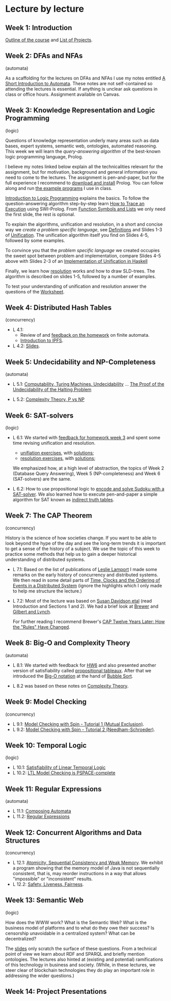 # Lecture by lecture

## Week 1: Introduction 

[Outline of the course](https://hackmd.io/@alexhkurz/BkmoBQUui) and [List of Projects](https://hackmd.io/@alexhkurz/B1BVO6Bjj).

## Week 2: DFAs and NFAs 

(automata)

As a scaffolding for the lectures on DFAs and NFAs I use my notes entitled [A Short Introduction to Automata](https://hackmd.io/@alexhkurz/HylLKujCP). These notes are not self-contained so attending the lectures is essential. If anything is unclear ask questions in class or office hours. Assignment available on Canvas.

## Week 3: Knowledge Representation and Logic Programming

(logic)

Questions of knowledge representation underly many areas such as data bases, expert systems, semantic web, ontologies, automated reasoning. This week we will learn the *query-answering algorithm* of the best-known logic programming language, Prolog.

I believe my notes linked below explain all the technicalities relevant for the assignment, but for motivation, background and general information you need to come to the lectures. The assignment is pen-and-paper, but for the full experience I recommend to [download and install](https://www.swi-prolog.org/download/stable) Prolog. You can follow along and run [the example programs](resources/Logic/logic-programming/src) I use in class. 

[Introduction to Logic Programming](resources/Logic/logic-programming/slides/LP1-introduction-to-logic-programming.pdf) explains the basics. To follow the question-answering algorithm step-by-step learn [How to Trace an Execution](resources/Logic/logic-programming/trace.pdf) using SWI-Prolog. From [Function Symbols and Lists](resources/Logic/logic-programming/slides/LP2-function-symbols-and-lists.pdf) we only need the first slide, the rest is optional.

To explain the algorithms, unification and resolution, in a short and concise way we *create a problem specific language*,  see [Definitions](resources/Logic/logic-programming/slides/LP3-definitions.pdf) and Slides 1-3  of [Unification](resources/Logic/logic-programming/slides/LP4-unification.pdf). The unification algorithm itself you find on Slides 4-5, followed by some examples.

To convince you that the *problem specific language* we created occupies the sweet spot between problem and implementation, compare Slides 4-5 above with Slides 2-3 of an [Implementation of Unification in Haskell](resources/Logic/logic-programming/slides/LP4b-unification.pdf)

Finally, we learn how [resolution](resources/Logic/logic-programming/slides/LP5-resolution.pdf) works and how to draw SLD-trees. The algorithm is described on slides 1-5, followed by a number of examples.
    
To test your understanding of unification and resolution answer the questions of the [Worksheet](resources/Logic/logic-programming/worksheet.pdf).

## Week 4: Distributed Hash Tables

(concurrency)

- L 4.1:
    - Review of and [feedback on the homework](feedback-for-homework.md) on finite automata.
    - [Introduction to IPFS](https://hackmd.io/@alexhkurz/rJMmmc-0o).
- L 4.2: [Slides](https://hackmd.io/@alexhkurz/S1pML4xCs#). 

## Week 5: Undecidability and NP-Completeness  

(automata)

- L 5.1: [Computability, Turing Machines, Undecidability](https://hackmd.io/@alexhkurz/SyD42sbRs) ... [The Proof of the Undecidability of the Halting Problem](resources/Automata/Halting%20Problem.pdf)

- L 5.2: [Complexity Theory, P vs NP](https://hackmd.io/@alexhkurz/Hk0O2lPCj)

## Week 6: SAT-solvers

(logic)

- L 6.1: We started with [feedback for homework week 3](feedback-for-homework.md) and spent some time revising unification and resolution. 

  - [unifiation exercises](resources/Logic/logic-programming/unification-exercises.pdf), with [solutions](resources/Logic/logic-programming/unification-solutions.pdf);  
  - [resolution exercises](resources/Logic/logic-programming/resolution-exercises.pdf), with [solutions](resources/Logic/logic-programming/resolution-solutions.pdf); 

  We emphasized how, at a high level of abstraction, the topics of Week 2 (Database Query Answering), Week 5 (NP-completeness) and Week 6 (SAT-solvers) are the same.

- L 6.2: How to use propositional logic to [encode and solve Sudoku with a SAT-solver](https://users.aalto.fi/~tjunttil/2020-DP-AUT/notes-sat/solving.html). We also learned how to execute pen-and-paper a simple algorithm for SAT known as [indirect truth tables](https://hackmd.io/@alexhkurz/ByaOUajy2).

## Week 7: The CAP Theorem 

(concurrency)

History is the science of how societies change. If you want to be able to look beyond the hype of the day and see the long-term trends it is important to get a sense of the history of a subject. We use the topic of this week to practice some methods that help us to gain a deeper historical understanding of distributed systems.

- L 7.1: Based on the list of publications of [Leslie Lamport](https://lamport.azurewebsites.net/pubs/pubs.html) I made some remarks on the early history of concurrency and distributed systems. We then read in some detail parts of [Time, Clocks and the Ordering of Events in a Distributed System](resources/Concurrency/Lamport-time-clocks.pdf) (ignore the highlights which I only made to help me structure the lecture.)

- L 7.2: Most of the lecture was based on [Susan Davidson etal](resources/Concurrency/CAP%20theorem/Susan%20Davidson%20etal%20-%20Consistency%20in%20a%20Partitioned%20Network-A%20Survey%201984.pdf) (read Introduction and Sections 1 and 2). We had a brief look at [Brewer](resources/Concurrency/CAP%20theorem/Eric%20Brewer-Towards%20robust%20distributed%20systems.pdf) and [Gilbert and Lynch](resources/Concurrency/CAP%20theorem/Gilbert%20Lynch%20CAP%20theorem.pdf).

  For further reading I recommend Brewer's [CAP Twelve Years Later: How the "Rules" Have Changed](https://www.infoq.com/articles/cap-twelve-years-later-how-the-rules-have-changed/).

## Week 8: Big-O and Complexity Theory

(automata)

- L 8.1: We started with feedback for [HW6](https://hackmd.io/@alexhkurz/ByaOUajy2) and also presented another version of satisfiability called [propositional tableaux](resources/Logic/logicnotes-tableaux.pdf). After that we introduced the [Big-O notation](resources/Automata/logicnotes-big-O.pdf) at the hand of [Bubble Sort](https://hackmd.io/@alexhkurz/rk314el-n).

- L 8.2 was based on these notes on [Complexity Theory](https://hackmd.io/@alexhkurz/rJCjGUz-3).

## Week 9: Model Checking

(concurrency)

- L 9.1: [Model Checking with Spin - Tutorial 1 (Mutual Exclusion)](resources/model-checking/MutexExamples.md).
- L 9.2: [Model Checking with Spin - Tutorial 2 (Needham-Schroeder)](resources/model-checking/Needham-Schroeder.md).

## Week 10: Temporal Logic

(logic)

- L 10.1: [Satisfiability of Linear Temporal Logic](resources/model-checking/LTL.md)
- L 10.2: [LTL Model Checking is PSPACE-complete](https://hackmd.io/@alexhkurz/rkGoxQSz3)

## Week 11: Regular Expressions

(automata)

- L 11.1: [Composing Automata](https://hackmd.io/@alexhkurz/HyDaYbnzn)
- L 11.2: [Regular Expressions](https://hackmd.io/@alexhkurz/rJEjuGhMn)

## Week 12: Concurrent Algorithms and Data Structures

(concurrency)

- L 12.1: [Atomicity, Sequential Consistency and Weak Memory](https://hackmd.io/@alexhkurz/ryEdSuVXh). We exhibit a program showing that the memory model of Java is not sequentially consistent, that is, may reorder instructions in a way that allows "impossible" or "inconsistent" results.
- L 12.2: [Safety, Liveness, Fairness](https://hackmd.io/@alexhkurz/SkndPww7n). 

## Week 13: Semantic Web 

(logic)

How does the WWW work? What is the Semantic Web? What is the business model of platforms and to what do they owe their success? Is censorship unavoidable in a centralized system? What can be decentralized? 

The [slides](https://hackmd.io/@alexhkurz/HyjfN2pmn) only scratch the surface of these questions. From a technical point of view we learn about RDF and SPARQL and briefly mention ontologies. The lectures also hinted at (existing and potential) ramifications of this technology in business and society. (While, in these lectures, we steer clear of blockchain technologies they do play an important role in addressing the wider questions.)

## Week 14: Project Presentations






